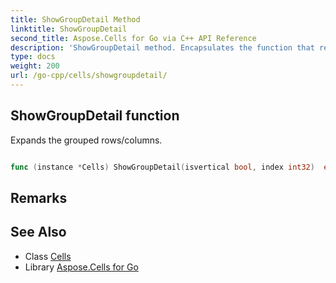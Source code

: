 ```yaml
---
title: ShowGroupDetail Method 
linktitle: ShowGroupDetail
second_title: Aspose.Cells for Go via C++ API Reference
description: 'ShowGroupDetail method. Encapsulates the function that represents showgroupdetail in Go.'
type: docs
weight: 200
url: /go-cpp/cells/showgroupdetail/
---
```


## ShowGroupDetail function

Expands the grouped rows/columns.

```go

func (instance *Cells) ShowGroupDetail(isvertical bool, index int32)  error

```

## Remarks


## See Also

* Class [Cells](../)
* Library [Aspose.Cells for Go](../../)

